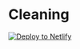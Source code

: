 # Cleaning
<a href="https://app.netlify.com/start/deploy?repository=https://github.com/hungryram/patti-cleaning"><img src="https://www.netlify.com/img/deploy/button.svg" alt="Deploy to Netlify"></a>
